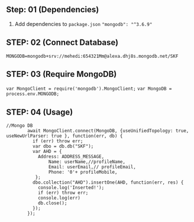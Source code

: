 ## Step: 01 (Dependencies)
1. Add dependencies to `package.json`
`"mongodb": "^3.6.9"`

## STEP: 02 (Connect Database)
`MONGODB=mongodb+srv://mehedi:654321Mm@alexa.dhj8s.mongodb.net/SKF`

## STEP: 03 (Require MongoDB)
`var MongoClient = require('mongodb').MongoClient;`
`var MongoDB = process.env.MONGODB;`

## STEP: 04 (Usage)
```
//Mongo DB
        await MongoClient.connect(MongoDB, {useUnifiedTopology: true, useNewUrlParser: true }, function(err, db) {
          if (err) throw err;
          var dbo = db.db("SKF");
          var AHD = { 
            Address: ADDRESS_MESSAGE,
                Name: userName,//profileName,
                Email: userEmail,// profileEmail,
                Phone: '0'+ profileMobile,
           };
          dbo.collection("AHD").insertOne(AHD, function(err, res) {
            console.log('Inserted!');
            if (err) throw err;
            console.log(err)
            db.close();
          });
        });
```
    